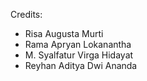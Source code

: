 Credits:

- Risa Augusta Murti
- Rama Apryan Lokanantha
- M. Syalfatur Virga Hidayat
- Reyhan Aditya Dwi Ananda
